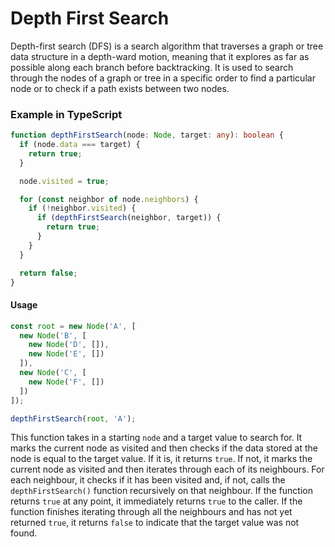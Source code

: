 # Depth First Search

Depth-first search (DFS) is a search algorithm that traverses a graph or tree data structure in a depth-ward motion, meaning that it explores as far as possible along each branch before backtracking. It is used to search through the nodes of a graph or tree in a specific order to find a particular node or to check if a path exists between two nodes.

### Example in TypeScript

```typescript
function depthFirstSearch(node: Node, target: any): boolean {
  if (node.data === target) {
    return true;
  }

  node.visited = true;

  for (const neighbor of node.neighbors) {
    if (!neighbor.visited) {
      if (depthFirstSearch(neighbor, target)) {
        return true;
      }
    }
  }

  return false;
}
```

#### Usage

```typescript
const root = new Node('A', [
  new Node('B', [
    new Node('D', []),
    new Node('E', [])
  ]),
  new Node('C', [
    new Node('F', [])
  ])
]);

depthFirstSearch(root, 'A');
```

This function takes in a starting `node` and a target value to search for. It marks the current node as visited and then checks if the data stored at the node is equal to the target value. If it is, it returns `true`. If not, it marks the current node as visited and then iterates through each of its neighbours. For each neighbour, it checks if it has been visited and, if not, calls the `depthFirstSearch()` function recursively on that neighbour. If the function returns `true` at any point, it immediately returns `true` to the caller. If the function finishes iterating through all the neighbours and has not yet returned `true`, it returns `false` to indicate that the target value was not found.

